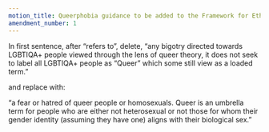 ```yaml
---
motion_title: Queerphobia guidance to be added to the Framework for Ethics and Conduct
amendment_number: 1
---
```


In first sentence, after “refers to”, delete, “any bigotry directed towards LGBTIQA+ people viewed through the lens of queer theory, it does not seek to label all LGBTIQA+ people as “Queer” which some still view as a loaded term.”

and replace with:

“a fear or hatred of queer people or homosexuals. Queer is an umbrella term for people who are either not
heterosexual or not those for whom their gender identity (assuming they have one) aligns with their biological sex.”
